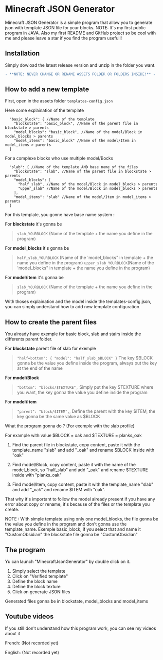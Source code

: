 # Minecraft JSON Generator

Minecraft JSON Generator is a simple program that allow you to generate json with template JSON file for your blocks.
NOTE: It's my first public program in JAVA. Also my first README and GitHub project so be cool with me and please leave a star if you find the program usefull!

## Installation

Simply dowload the latest release version and unzip in the folder you want.

```diff
- **NOTE: NEVER CHANGE OR RENAME ASSETS FOLDER OR FOLDERS INSIDE!** -
```


## How to add a new template

First, open in the assets folder `templates-config.json`

Here some explaination of the template

```
  "basic_block": { //Name of the template 
    "blockstate": "basic_block", //Name of the parent file in blockstate > parents
    "model_blocks": "basic_block", //Name of the model/Block in model_blocks > parents
    "model_items": "basic_block" //Name of the model/Item in model_items > parents
  }
```

For a complexe blocks who use multiple model/Bocks
```
  "slab": { //Name of the template AND base name of the files
    "blockstate": "slab", //Name of the parent file in blockstate > parents
    "model_blocks": [
      "half_slab", //Name of the model/Block in model_blocks > parents 
      "upper_slab" //Name of the model/Block in model_blocks > parents
    ],
    "model_items": "slab" //Name of the model/Item in model_items > parents
  }
```

For this template, you gonne have base name system :

For **blockstate** it's gonna be 
> `slab_YOURBLOCK` (Name of the template + the name you define in the program)

For **model_blocks** it's gonna be 
> `half_slab_YOURBLOCK` (Name of the 'model_blocks" in template + the name you define in the program)
> `upper_slab_YOURBLOCK`(Name of the 'model_blocks" in template + the name you define in the program)

For **model/item** it's gonna be
> `slab_YOURBLOCK` (Name of the template + the name you define in the program)

With thoses explaination and the model inside the templates-config.json, you can simply understand how to add new template configuration.

## How to create the parent files

You already have exemple for basic block, slab and stairs inside the differents parent folder.

For **blockstate** parent file of slab for exemple
> `"half=bottom": { "model": "half_slab_$BLOCK" }` The key $BLOCK gonna be the value you define inside the program, always put the key at the end of the name

For **model/Block**
> `"bottom": "blocks/$TEXTURE",` Simply put the key $TEXTURE where you want, the key gonna the value you define inside the program

For **model/Item**
> `"parent": "block/$ITEM",`, Define the parent with the key $ITEM, the key gonna be the same value as $BLOCK

What the program gonna do ? (For exemple with the slab profile)

For example with value $BLOCK = oak and $TEXTURE = planks_oak

1) Find the parent file in blockstate, copy content, paste it with the template_name "slab" and add "_oak"
and rename $BLOCK inside with "oak"

2) Find model/Block, copy content, paste it with the name of the model_block, so "half_slab" and add "_oak"
and rename $TEXTURE inside with "planks_oak"

3) Find model/Item, copy content, paste it with the template_name "slab" and add "_oak"
and rename $ITEM with "oak".



That why it's important to follow the model already present if you have any error about copy or rename, it's because of the files or the template you create.

NOTE : With simple template using only one model_blocks, the file gonna be the value you define in the program and don't gonna use the template_name.
Exemple basic_block, if you select that and name it "CustomObsidian" the blockstate file gonna be "CustomObsidian"


## The program

Yu can launch "MinecraftJsonGenerator" by double click on it.

1) Simply select the template
2) Click on "Verified template"
3) Define the block name
4) Define the block texture
5) Click on generate JSON files

Generated files gonna be in blockstate, model_blocks and model_items

## Youtube videos

If you still don't understand how this program work, you can see my videos about it

French: (Not recorded yet)

English: (Not recorded yet)
